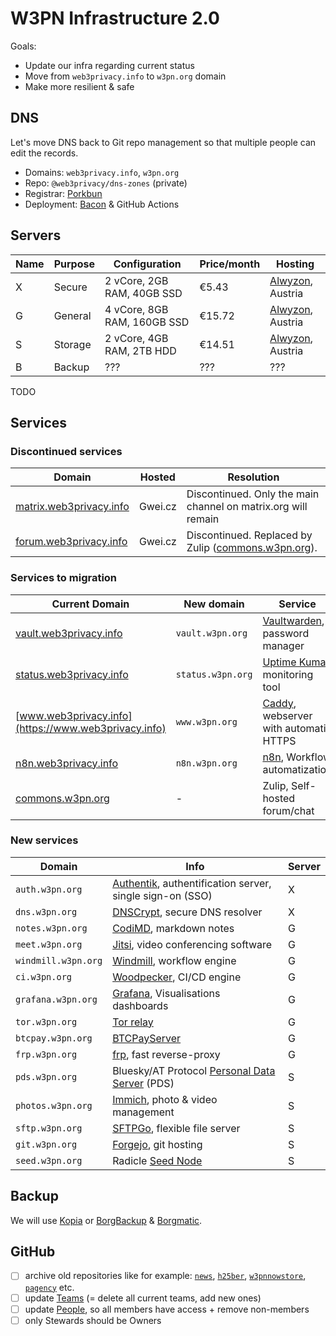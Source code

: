# W3PN Infrastructure 2.0

Goals:
* Update our infra regarding current status
* Move from `web3privacy.info` to `w3pn.org` domain
* Make more resilient & safe

## DNS

Let's move DNS back to Git repo management so that multiple people can edit the records.

* Domains: `web3privacy.info`, `w3pn.org`
* Repo: `@web3privacy/dns-zones` (private)
* Registrar: [Porkbun](https://porkbun.com/)
* Deployment: [Bacon](https://github.com/paulopacitti/bacon) & GitHub Actions

## Servers

| Name | Purpose | Configuration | Price/month | Hosting |
| --- | ---     | --- | --- | --- |
| X   | Secure  | 2 vCore, 2GB RAM, 40GB SSD | €5.43 | [Alwyzon](https://www.alwyzon.com/en), Austria |
| G   | General | 4 vCore, 8GB RAM, 160GB SSD | €15.72 | [Alwyzon](https://www.alwyzon.com/en), Austria |
| S   | Storage | 2 vCore, 4GB RAM, 2TB HDD | €14.51 | [Alwyzon](https://www.alwyzon.com/en), Austria |
| B   | Backup  | ??? | ??? | ??? |

TODO

## Services
### Discontinued services

| Domain | Hosted | Resolution |
| --- | --- | --- |
| [matrix.web3privacy.info](https://matrix.web3privacy.info/) | Gwei.cz | Discontinued. Only the main channel on matrix.org will remain |
| [forum.web3privacy.info](http://forum.web3privacy.info) | Gwei.cz | Discontinued. Replaced by Zulip ([commons.w3pn.org](https://commons.w3pn.org/)). |

### Services to migration

| Current Domain | New domain | Service | Current | Server |
| --- | --- | --- | --- | --- |
| [vault.web3privacy.info](https://vault.web3privacy.info) | `vault.w3pn.org` | [Vaultwarden](https://github.com/dani-garcia/vaultwarden), password manager | Gwei.cz | X |
| [status.web3privacy.info](https://status.web3privacy.info) | `status.w3pn.org` | [Uptime Kuma](https://uptime.kuma.pet/), monitoring tool | Gwei.cz | X |
| [www.web3privacy.info](https://www.web3privacy.info) | `www.w3pn.org` | [Caddy](https://caddyserver.com/), webserver with automatic HTTPS | Gwei.cz | G |
| [n8n.web3privacy.info](https://n8n.web3privacy.info/) | `n8n.w3pn.org` | [n8n](https://n8n.io/), Workflow automatization | Mf | G |
| [commons.w3pn.org](https://commons.w3pn.org/) | - | Zulip, Self-hosted forum/chat | PP0 | G |

### New services

| Domain | Info | Server |
| --- | --- | --- |
| `auth.w3pn.org` | [Authentik](https://goauthentik.io/), authentification server, single sign-on (SSO) | X |
| `dns.w3pn.org` | [DNSCrypt](https://www.dnscrypt.org/), secure DNS resolver | X |
| `notes.w3pn.org` | [CodiMD](https://github.com/hackmdio/codimd), markdown notes | G |
| `meet.w3pn.org` | [Jitsi](https://jitsi.org/), video conferencing software | G |
| `windmill.w3pn.org` | [Windmill](https://www.windmill.dev/), workflow engine | G |
| `ci.w3pn.org` | [Woodpecker](https://woodpecker-ci.org/), CI/CD engine | G |
| `grafana.w3pn.org` | [Grafana](https://grafana.com/grafana/), Visualisations dashboards | G |
| `tor.w3pn.org` | [Tor relay](https://community.torproject.org/relay/) | G |
| `btcpay.w3pn.org` | [BTCPayServer](https://btcpayserver.org/) | G |
| `frp.w3pn.org` | [frp](https://github.com/fatedier/frp), fast reverse-proxy | G |
| `pds.w3pn.org` | Bluesky/AT Protocol [Personal Data Server](https://atproto.com/guides/self-hosting) (PDS) | S |
| `photos.w3pn.org` | [Immich](https://immich.app/), photo & video management | S |
| `sftp.w3pn.org` | [SFTPGo]([https://](https://sftpgo.com/)), flexible file server | S |
| `git.w3pn.org` | [Forgejo](https://forgejo.org/), git hosting | S |
| `seed.w3pn.org` | Radicle [Seed Node](https://radicle.xyz/guides/seeder) | S |

## Backup

We will use [Kopia](https://kopia.io/) or [BorgBackup](https://www.borgbackup.org/) & [Borgmatic](https://torsion.org/borgmatic/).

## GitHub

- [ ] archive old repositories like for example: [`news`](https://github.com/web3privacy/news), [`h25ber`](https://github.com/web3privacy/h25ber), [`w3pnnowstore`](https://github.com/web3privacy/w3pnowstore), [`pagency`](https://github.com/web3privacy/pagency) etc.
- [ ] update [Teams](https://github.com/orgs/web3privacy/teams) (= delete all current teams, add new ones)
- [ ] update [People](https://github.com/orgs/web3privacy/people), so all members have access + remove non-members
- [ ] only Stewards should be Owners
